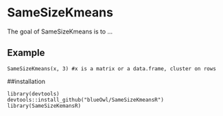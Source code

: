 # SameSizeKmeans

The goal of SameSizeKmeans is to ...

## Example

```
SameSizeKmeans(x, 3) #x is a matrix or a data.frame, cluster on rows
```

##installation

```
library(devtools)
devtools::install_github("blueOwl/SameSizeKmeansR")
library(SameSizeKemansR)
```

